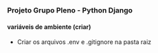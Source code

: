 ### Projeto Grupo Pleno - Python Django


#### variáveis de ambiente (criar)
- Criar os arquivos .env e .gitignore na pasta raiz
